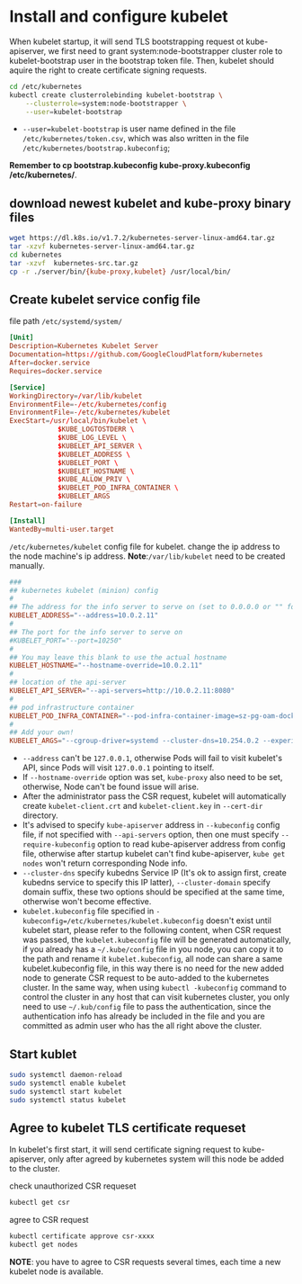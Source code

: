 # Install and configure kubelet

When kubelet startup, it will send TLS bootstrapping request ot kube-apiserver, we first need to grant system:node-bootstrapper cluster role to kubelet-bootstrap user in the bootstrap token file. Then, kubelet should aquire the right to create certificate signing requests.

```bash
cd /etc/kubernetes
kubectl create clusterrolebinding kubelet-bootstrap \
    --clusterrole=system:node-bootstrapper \
    --user=kubelet-bootstrap
```

* `--user=kubelet-bootstrap` is user name defined in the file `/etc/kubernetes/token.csv`, which was also written in the file `/etc/kubernetes/bootstrap.kubeconfig`;

**Remember to cp bootstrap.kubeconfig kube-proxy.kubeconfig /etc/kubernetes/**.

## download newest kubelet and kube-proxy binary files

```bash
wget https://dl.k8s.io/v1.7.2/kubernetes-server-linux-amd64.tar.gz
tar -xzvf kubernetes-server-linux-amd64.tar.gz
cd kubernetes
tar -xzvf  kubernetes-src.tar.gz
cp -r ./server/bin/{kube-proxy,kubelet} /usr/local/bin/
```

## Create kubelet service config file

file path `/etc/systemd/system/`

```conf
[Unit]
Description=Kubernetes Kubelet Server
Documentation=https://github.com/GoogleCloudPlatform/kubernetes
After=docker.service
Requires=docker.service

[Service]
WorkingDirectory=/var/lib/kubelet
EnvironmentFile=-/etc/kubernetes/config
EnvironmentFile=-/etc/kubernetes/kubelet
ExecStart=/usr/local/bin/kubelet \
            $KUBE_LOGTOSTDERR \
            $KUBE_LOG_LEVEL \
            $KUBELET_API_SERVER \
            $KUBELET_ADDRESS \
            $KUBELET_PORT \
            $KUBELET_HOSTNAME \
            $KUBE_ALLOW_PRIV \
            $KUBELET_POD_INFRA_CONTAINER \
            $KUBELET_ARGS
Restart=on-failure

[Install]
WantedBy=multi-user.target
```

`/etc/kubernetes/kubelet` config file for kubelet. change the ip address to the node machine's ip address.
**Note**:`/var/lib/kubelet` need to be created manually.

```conf
###
## kubernetes kubelet (minion) config
#
## The address for the info server to serve on (set to 0.0.0.0 or "" for all interfaces)
KUBELET_ADDRESS="--address=10.0.2.11"
#
## The port for the info server to serve on
#KUBELET_PORT="--port=10250"
#
## You may leave this blank to use the actual hostname
KUBELET_HOSTNAME="--hostname-override=10.0.2.11"
#
## location of the api-server
KUBELET_API_SERVER="--api-servers=http://10.0.2.11:8080"
#
## pod infrastructure container
KUBELET_POD_INFRA_CONTAINER="--pod-infra-container-image=sz-pg-oam-docker-hub-001.tendcloud.com/library/pod-infrastructure:rhel7"
#
## Add your own!
KUBELET_ARGS="--cgroup-driver=systemd --cluster-dns=10.254.0.2 --experimental-bootstrap-kubeconfig=/etc/kubernetes/bootstrap.kubeconfig --kubeconfig=/etc/kubernetes/kubelet.kubeconfig --require-kubeconfig --cert-dir=/etc/kubernetes/ssl --cluster-domain=cluster.local. --hairpin-mode promiscuous-bridge --serialize-image-pulls=false"
```

* `--address` can't be `127.0.0.1`, otherwise Pods will fail to visit kubelet's API, since Pods will visit `127.0.0.1` pointing to itself.
* If `--hostname-override` option was set, `kube-proxy` also need to be set, otherwise, Node can't be found issue will arise.
* After the administrator pass the CSR request, kubelet will automatically create `kubelet-client.crt` and `kubelet-client.key` in `--cert-dir` directory.
* It's advised to specify `kube-apiserver` address in `--kubeconfig` config file, if not specified with `--api-servers` option, then one must specify `--require-kubeconfig` option to read kube-apiserver address from config file, otherwise after startup kubelet can't find kube-apiserver, `kube get nodes` won't return corresponding Node info.
* `--cluster-dns` specify kubedns Service IP (It's ok to assign first, create kubedns service to specify this IP latter), `--cluster-domain` specify domain suffix, these two options should be specified at the same time, otherwise won't become effective.
* `kubelet.kubeconfig` file specified in `-kubeconfig=/etc/kubernetes/kubelet.kubeconfig` doesn't exist until kubelet start, please refer to the following content, when CSR request was passed, the `kubelet.kubeconfig` file will be generated automatically, if you already has a `~/.kube/config` file in you node, you can copy it to the path and rename it `kubelet.kubeconfig`, all node can share a same kubelet.kubeconfig file, in this way there is no need for the new added node to generate CSR request to be auto-added to the kubernetes cluster. In the same way, when using `kubectl -kubeconfig` command to control the cluster in any host that can visit kubernetes cluster, you only need to use `~/.kub/config` file to pass the authentication, since the authentication info has already be included in the file and you are committed as admin user who has the all right above the cluster.

## Start kublet

```bash
sudo systemctl daemon-reload
sudo systemctl enable kubelet
sudo systemctl start kubelet
sudo systemctl status kubelet
```

## Agree to kubelet TLS certificate requeset

In kubelet's first start, it will send certificate signing request to kube-apiserver, only after agreed by kubernetes system will this node be added to the cluster.

check unauthorized CSR requeset

```bash
kubectl get csr
```

agree to CSR request

```bash
kubectl certificate approve csr-xxxx
kubectl get nodes
```

**NOTE**: you have to agree to CSR requests several times, each time a new kubelet node is available.